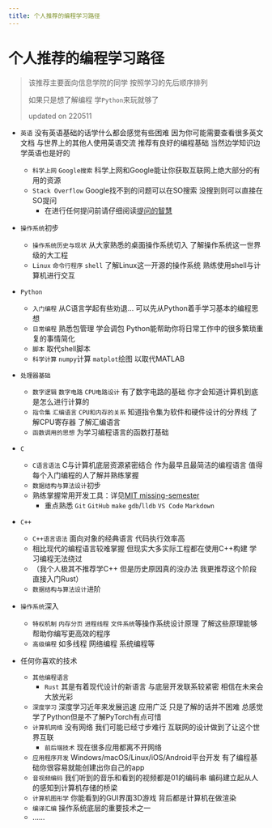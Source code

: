 ```yaml
---
title: 个人推荐的编程学习路径
---
```


# 个人推荐的编程学习路径

> 该推荐主要面向信息学院的同学 按照学习的先后顺序排列
> 
> 如果只是想了解编程 学`Python`来玩就够了
> 
> updated on 220511

- `英语` 没有英语基础的话学什么都会感觉有些困难 因为你可能需要查看很多英文文档 与世界上的其他人使用英语交流 推荐有良好的编程基础 当然边学知识边学英语也是好的
    - `科学上网` `Google搜索` 科学上网和Google能让你获取互联网上绝大部分的有用的资源
    - `Stack Overflow` Google找不到的问题可以在SO搜索 没搜到则可以直接在SO提问
        - 在进行任何提问前请仔细阅读[提问的智慧](https://yang-xijie.github.io/REPRODUCE/how-to-ask-questions-the-smart-way/)
- `操作系统`初步
    - `操作系统历史与现状` 从大家熟悉的桌面操作系统切入 了解操作系统这一世界级的大工程
    - `Linux` `命令行程序` `shell` 了解Linux这一开源的操作系统 熟练使用shell与计算机进行交互
- `Python`
    - `入门编程` 从C语言学起有些劝退... 可以先从Python着手学习基本的编程思想
    - `日常编程` 熟悉包管理 学会调包 Python能帮助你将日常工作中的很多繁琐重复的事情简化
    - `脚本` 取代shell脚本
    - `科学计算` `numpy`计算 `matplot`绘图 以取代MATLAB
- `处理器基础`
    - `数字逻辑` `数字电路` `CPU电路设计` 有了数字电路的基础 你才会知道计算机到底是怎么进行计算的
    - `指令集` `汇编语言` `CPU和内存的关系` 知道指令集为软件和硬件设计的分界线 了解CPU寄存器 了解汇编语言
    - `函数调用的思想` 为学习编程语言的函数打基础
- `C`
    - `C语言语法` C与计算机底层资源紧密结合 作为最早且最简洁的编程语言 值得每个入门编程的人了解并熟练掌握
    - `数据结构与算法设计`初步
    - 熟练掌握常用开发工具：详见[MIT missing-semester](https://missing-semester-cn.github.io)
        - 重点熟悉 `Git` `GitHub` `make` `gdb`/`lldb` `VS Code` `Markdown` 
- `C++`
    - `C++语言语法` 面向对象的经典语言 代码执行效率高
    - 相比现代的编程语言较难掌握 但现实大多实际工程都在使用C++构建 学习编程无法绕过
    - （我个人极其不推荐学C++ 但是历史原因真的没办法 我更推荐这个阶段直接入门Rust）
    - `数据结构与算法设计`进阶
- `操作系统`深入
    - `特权机制` `内存分页` `进程线程` `文件系统`等操作系统设计原理 了解这些原理能够帮助你编写更高效的程序
    - `高级编程` 如多线程 网络编程 系统编程等

- 任何你喜欢的技术
    - `其他编程语言`
        - `Rust` 其是有着现代设计的新语言 与底层开发联系较紧密 相信在未来会大放光彩
    - `深度学习` 深度学习近年来发展迅速 应用广泛 只是了解的话并不困难 总感觉学了Python但是不了解PyTorch有点可惜
    - `计算机网络` 没有网络 我们可能已经寸步难行 互联网的设计做到了让这个世界互联
        - `前后端技术` 现在很多应用都离不开网络
    - `应用程序开发` Windows/macOS/Linux/iOS/Android平台开发 有了编程基础你很容易就能创建出你自己的app
    - `音视频编码` 我们听到的音乐和看到的视频都是01的编码串 编码建立起从人的感知到计算机存储的桥梁
    - `计算机图形学` 你能看到的GUI界面3D游戏 背后都是计算机在做渲染
    - `编译汇编` 操作系统底层的重要技术之一
    - ......
